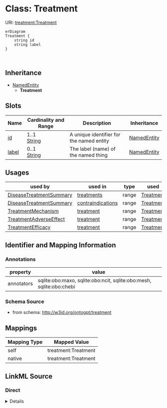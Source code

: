 # Class: Treatment



URI: [treatment:Treatment](http://w3id.org/ontogpt/treatments/Treatment)


```mermaid
erDiagram
Treatment {
    string id  
    string label  
}



```




## Inheritance
* [NamedEntity](NamedEntity.md)
    * **Treatment**



## Slots

| Name | Cardinality and Range | Description | Inheritance |
| ---  | --- | --- | --- |
| [id](id.md) | 1..1 <br/> [String](String.md) | A unique identifier for the named entity | [NamedEntity](NamedEntity.md) |
| [label](label.md) | 0..1 <br/> [String](String.md) | The label (name) of the named thing | [NamedEntity](NamedEntity.md) |





## Usages

| used by | used in | type | used |
| ---  | --- | --- | --- |
| [DiseaseTreatmentSummary](DiseaseTreatmentSummary.md) | [treatments](treatments.md) | range | [Treatment](Treatment.md) |
| [DiseaseTreatmentSummary](DiseaseTreatmentSummary.md) | [contraindications](contraindications.md) | range | [Treatment](Treatment.md) |
| [TreatmentMechanism](TreatmentMechanism.md) | [treatment](treatment.md) | range | [Treatment](Treatment.md) |
| [TreatmentAdverseEffect](TreatmentAdverseEffect.md) | [treatment](treatment.md) | range | [Treatment](Treatment.md) |
| [TreatmentEfficacy](TreatmentEfficacy.md) | [treatment](treatment.md) | range | [Treatment](Treatment.md) |






## Identifier and Mapping Information





### Annotations

| property | value |
| --- | --- |
| annotators | sqlite:obo:maxo, sqlite:obo:ncit, sqlite:obo:mesh, sqlite:obo:chebi |



### Schema Source


* from schema: http://w3id.org/ontogpt/treatment





## Mappings

| Mapping Type | Mapped Value |
| ---  | ---  |
| self | treatment:Treatment |
| native | treatment:Treatment |





## LinkML Source

<!-- TODO: investigate https://stackoverflow.com/questions/37606292/how-to-create-tabbed-code-blocks-in-mkdocs-or-sphinx -->

### Direct

<details>
```yaml
name: Treatment
annotations:
  annotators:
    tag: annotators
    value: sqlite:obo:maxo, sqlite:obo:ncit, sqlite:obo:mesh, sqlite:obo:chebi
from_schema: http://w3id.org/ontogpt/treatment
rank: 1000
is_a: NamedEntity
values_from:
- NCITDrugType
- NCITTreatmentType
- NCITActivityType
- MAXOTreatmentType
- MESHTherapeuticType
- CHEBIDrugType

```
</details>

### Induced

<details>
```yaml
name: Treatment
annotations:
  annotators:
    tag: annotators
    value: sqlite:obo:maxo, sqlite:obo:ncit, sqlite:obo:mesh, sqlite:obo:chebi
from_schema: http://w3id.org/ontogpt/treatment
rank: 1000
is_a: NamedEntity
values_from:
- NCITDrugType
- NCITTreatmentType
- NCITActivityType
- MAXOTreatmentType
- MESHTherapeuticType
- CHEBIDrugType
attributes:
  id:
    name: id
    annotations:
      prompt.skip:
        tag: prompt.skip
        value: 'true'
    description: A unique identifier for the named entity
    comments:
    - this is populated during the grounding and normalization step
    from_schema: http://w3id.org/ontogpt/treatment
    rank: 1000
    identifier: true
    alias: id
    owner: Treatment
    domain_of:
    - NamedEntity
    - Publication
    range: string
  label:
    name: label
    annotations:
      owl:
        tag: owl
        value: AnnotationProperty, AnnotationAssertion
    description: The label (name) of the named thing
    from_schema: http://w3id.org/ontogpt/treatment
    aliases:
    - name
    rank: 1000
    slot_uri: rdfs:label
    alias: label
    owner: Treatment
    domain_of:
    - NamedEntity
    range: string

```
</details>